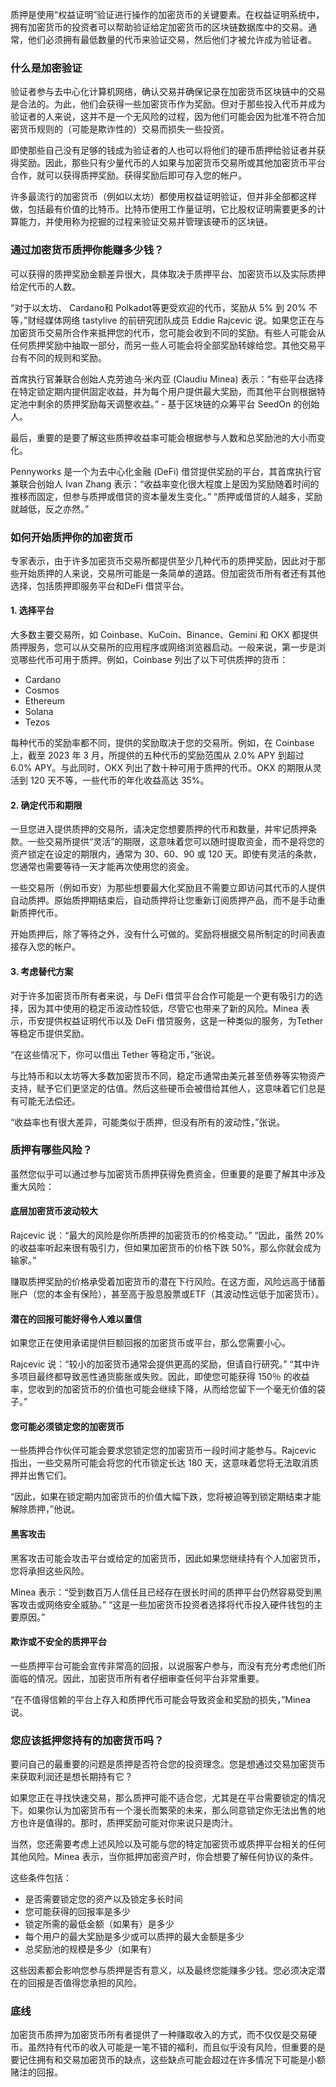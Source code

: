 质押是使用“权益证明”验证进行操作的加密货币的关键要素。在权益证明系统中，拥有加密货币的投资者可以帮助验证给定加密货币的区块链数据库中的交易。通常，他们必须拥有最低数量的代币来验证交易，然后他们才被允许成为验证者。

### 什么是加密验证

验证者参与去中心化计算机网络，确认交易并确保记录在加密货币区块链中的交易是合法的。为此，他们会获得一些加密货币作为奖励。但对于那些投入代币并成为验证者的人来说，这并不是一个无风险的过程，因为他们可能会因为批准不符合加密货币规则的（可能是欺诈性的）交易而损失一些投资。

即使那些自己没有足够的钱成为验证者的人也可以将他们的硬币质押给验证者并获得奖励。因此，那些只有少量代币的人如果与加密货币交易所或其他加密货币平台合作，就可以获得质押奖励。获得奖励后即可存入您的帐户。

许多最流行的加密货币（例如以太坊）都使用权益证明验证，但并非全部都这样做，包括最有价值的比特币。比特币使用工作量证明，它比股权证明需要更多的计算能力，并使用称为挖掘的过程来验证交易并管理该硬币的区块链。

### 通过加密货币质押你能赚多少钱？

可以获得的质押奖励金额差异很大，具体取决于质押平台、加密货币以及实际质押给定代币的人数。

“对于以太坊、 Cardano和 Polkadot等更受欢迎的代币，奖励从 5% 到 20% 不等，”财经媒体网络 tastylive 的前研究团队成员 Eddie Rajcevic 说。如果您正在与加密货币交易所合作来抵押您的代币，您可能会收到不同的奖励。有些人可能会从任何质押奖励中抽取一部分，而另一些人可能会将全部奖励转嫁给您。其他交易平台有不同的规则和奖励。

首席执行官兼联合创始人克劳迪乌·米内亚 (Claudiu Minea) 表示：“有些平台选择在特定锁定期内提供固定收益，并为每个用户提供最大奖励，而其他平台则根据特定池中剩余的质押奖励每天调整收益。” - 基于区块链的众筹平台 SeedOn 的创始人。

最后，重要的是要了解这些质押收益率可能会根据参与人数和总奖励池的大小而变化。

Pennyworks 是一个为去中心化金融 (DeFi) 借贷提供奖励的平台，其首席执行官兼联合创始人 Ivan Zhang 表示：“收益率变化很大程度上是因为奖励随着时间的推移而固定，但参与质押或借贷的资本量发生变化。” “质押或借贷的人越多，奖励就越低，反之亦然。”

### 如何开始质押你的加密货币

专家表示，由于许多加密货币交易所都提供至少几种代币的质押奖励，因此对于那些开始质押的人来说，交易所可能是一条简单的道路。但加密货币所有者还有其他选择，包括质押即服务平台和DeFi 借贷平台。

#### 1. 选择平台

大多数主要交易所，如 Coinbase、KuCoin、Binance、Gemini 和 OKX 都提供质押服务，您可以从交易所的应用程序或网络浏览器启动。一般来说，第一步是浏览哪些代币可用于质押。例如，Coinbase 列出了以下可供质押的货币：

- Cardano
- Cosmos
- Ethereum
- Solana
- Tezos

每种代币的奖励率都不同，提供的奖励取决于您的交易所。例如，在 Coinbase 上，截至 2023 年 3 月，所提供的五种代币的奖励范围从 2.0% APY 到超过 6.0% APY。与此同时，OKX 列出了数十种可用于质押的代币。OKX 的期限从灵活到 120 天不等，一些代币的年化收益高达 35%。

#### 2. 确定代币和期限

一旦您进入提供质押的交易所，请决定您想要质押的代币和数量，并牢记质押条款。一些交易所提供“灵活”的期限，这意味着您可以随时提取资金，而不是将您的资产锁定在设定的期限内，通常为 30、60、90 或 120 天。即使有灵活的条款，您通常也需要等待一天才能再次使用您的资金。

一些交易所（例如币安）为那些想要最大化奖励且不需要立即访问其代币的人提供自动质押。原始质押期结束后，自动质押将让您重新订阅质押产品，而不是手动重新质押代币。

开始质押后，除了等待之外，没有什么可做的。奖励将根据交易所制定的时间表直接存入您的帐户。

#### 3. 考虑替代方案

对于许多加密货币所有者来说，与 DeFi 借贷平台合作可能是一个更有吸引力的选择，因为其中使用的稳定币波动性较低，尽管它也带来了新的风险。Minea 表示，币安提供权益证明代币以及 DeFi 借贷服务，这是一种类似的服务，为Tether 等稳定币提供奖励。

“在这些情况下，你可以借出 Tether 等稳定币，”张说。

与比特币和以太坊等大多数加密货币不同，稳定币通常由美元甚至债券等实物资产支持，赋予它们更坚定的估值。然后这些硬币会被借给其他人，这意味着它们总是有可能无法偿还。

“收益率也有很大差异，可能类似于质押，但没有所有的波动性，”张说。

### 质押有哪些风险？

虽然您似乎可以通过参与加密货币质押获得免费资金，但重要的是要了解其中涉及重大风险：

#### 底层加密货币波动较大

Rajcevic 说：“最大的风险是你所质押的加密货币的价格变动。” “因此，虽然 20% 的收益率听起来很有吸引力，但如果加密货币的价格下跌 50%，那么你就会成为输家。”

赚取质押奖励的价格承受着加密货币的潜在下行风险。在这方面，风险远高于储蓄账户（您的本金有保险），甚至高于股息股票或ETF（其波动性远低于加密货币）。

#### 潜在的回报可能好得令人难以置信

如果您正在使用承诺提供巨额回报的加密货币或平台，那么您需要小心。

Rajcevic 说：“较小的加密货币通常会提供更高的奖励，但请自行研究。” “其中许多项目最终都导致恶性通货膨胀或失败。因此，即使您可能获得 150％ 的收益率，您收到的加密货币的价值也可能会继续下降，从而给您留下一个毫无价值的袋子。”

#### 您可能必须锁定您的加密货币

一些质押合作伙伴可能会要求您锁定您的加密货币一段时间才能参与。Rajcevic 指出，一些交易所可能会将您的代币锁定长达 180 天，这意味着您将无法取消质押并出售它们。

“因此，如果在锁定期内加密货币的价值大幅下跌，您将被迫等到锁定期结束才能解除质押，”他说。

#### 黑客攻击

黑客攻击可能会攻击平台或给定的加密货币，因此如果您继续持有个人加密货币，您将承担这些风险。

Minea 表示：“受到数百万人信任且已经存在很长时间的质押平台仍然容易受到黑客攻击或网络安全威胁。” “这是一些加密货币投资者选择将代币投入硬件钱包的主要原因。”

#### 欺诈或不安全的质押平台

一些质押平台可能会宣传非常高的回报，以说服客户参与，而没有充分考虑他们所面临的情况。因此，加密货币所有者仔细审查任何平台非常重要。

“在不值得信赖的平台上存入和质押代币可能会导致资金和奖励的损失，”Minea 说。

### 您应该抵押您持有的加密货币吗？

要问自己的最重要的问题是质押是否符合您的投资理念。您是想通过交易加密货币来获取利润还是想长期持有它？

如果您正在寻找快速交易，那么质押可能不适合您，尤其是在平台需要锁定的情况下。如果你认为加密货币有一个漫长而繁荣的未来，那么同意锁定你无法出售的地方也许是值得的。那时，质押奖励可能对你来说只是肉汁。

当然，您还需要考虑上述风险以及可能与您的特定加密货币或质押平台相关的任何其他风险。Minea 表示，当你抵押加密资产时，你会想要了解任何协议的条件。

这些条件包括：

- 是否需要锁定您的资产以及锁定多长时间
- 您可能获得的回报率是多少
- 锁定所需的最低金额（如果有）是多少
- 每个用户的最大奖励是多少或可以质押的最大金额是多少
- 总奖励池的规模是多少（如果有）

这些因素都会影响您参与质押是否有意义，以及最终您能赚多少钱。您必须决定潜在的回报是否值得您承担的风险。

### 底线

加密货币质押为加密货币所有者提供了一种赚取收入的方式，而不仅仅是交易硬币。虽然持有代币的收入可能是一笔不错的福利，而且似乎没有风险，但重要的是要记住拥有和交易加密货币的缺点，这些缺点可能会超过在许多情况下可能是小额赌注的回报。
